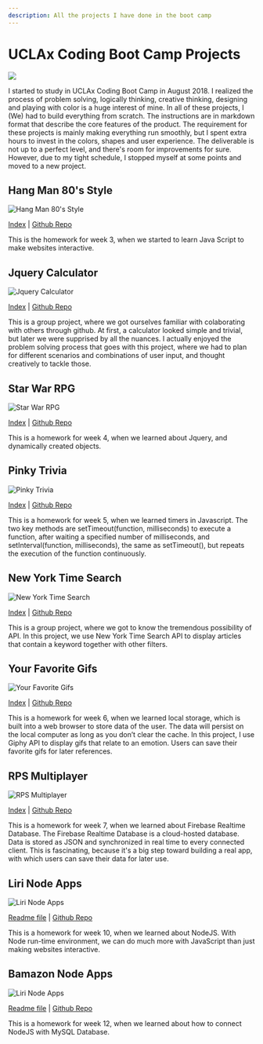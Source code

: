 ```yaml
---
description: All the projects I have done in the boot camp
---
```


# UCLAx Coding Boot Camp Projects

![](https://media.giphy.com/media/zOvBKUUEERdNm/giphy.gif)

I started to study in UCLAx Coding Boot Camp in August 2018. I realized the process of problem solving, logically thinking, creative thinking, designing and playing with color is a huge interest of mine. In all of these projects, I \(We\) had to build everything from scratch. The instructions are in markdown format that describe the core features of the product. The requirement for these projects is mainly making everything run smoothly, but I spent extra hours to invest in the colors, shapes and user experience. The deliverable is not up to a perfect level, and there's room for improvements for sure. However, due to my tight schedule, I stopped myself at some points and moved to a new project.

## Hang Man 80's Style

![Hang Man 80&apos;s Style](https://lh3.googleusercontent.com/uKg_vMHOon5gg6yE4nX-Cj91f08c2AenSQdGSmLqMsjbbDInsftA9FF5fhlf4j4MYZ6UIwQOOW7XFWl1X1RXSvYG7Zjyrmq9hU6duLka5MGHuGUpzOCLKKN803or2-Y1aYA-gLcG2w=w400)

[Index](https://vuduong191.github.io/Word-Guess-Game/) \| [Github Repo](https://github.com/vuduong191/Word-Guess-Game)

This is the homework for week 3, when we started to learn Java Script to make websites interactive.

## Jquery Calculator

![Jquery Calculator](https://lh3.googleusercontent.com/FZqtHP4DSDcvXb1RYEAzwSAdF95Q45KG6Dfir2jq-U5FCVwJ5Q45klQ8BhOIEz3ICIgRApSZz_IDgX5i1gALuytcnwCRWWpvdURzBV-SUBNiszP4vehg72f1u0tbt4jw1jX7FkbNJA=w400)

[Index](https://vuduong191.github.io/jQueryCalculator/) \| [Github Repo](https://github.com/vuduong191/jQueryCalculator)

This is a group project, where we got ourselves familiar with colaborating with others through github. At first, a calculator looked simple and trivial, but later we were supprised by all the nuances. I actually enjoyed the problem solving process that goes with this project, where we had to plan for different scenarios and combinations of user input, and thought creatively to tackle those.

## Star War RPG

![Star War RPG](https://lh3.googleusercontent.com/F4RhtkdzoRw1jBlQPTlvS9-UHHg70S2AGQuq_BpIjMhlrb-RG8Hz4E-SDSrr_S1DIvlKrI6r6CU59v8D51t3g75X6IDZFgIcU0SUro-sMXnUuiBErmD6dNJSHwaPcxbtI8Ddh1AgYg=w400)

[Index](https://vuduong191.github.io/unit-4-game/) \| [Github Repo](https://github.com/vuduong191/unit-4-game)

This is a homework for week 4, when we learned about Jquery, and dynamically created objects.

## Pinky Trivia

![Pinky Trivia](https://lh3.googleusercontent.com/SGqF8y34s_8w0Uza3QNXIOhXEOpJwpFfncDOk_IjT5yrDWoxwLTHV5Gob9N2Zjn7IKhgGG3WrZjceXbAYYe7zEjeFgL3w9c93M74YmOrShbJRbm4Xr92LREZOhI8KH6KM7I_AqBPuQ=w400)

[Index](https://vuduong191.github.io/TriviaGame/) \| [Github Repo](https://github.com/vuduong191/TriviaGame)

This is a homework for week 5, when we learned timers in Javascript. The two key methods are setTimeout\(function, milliseconds\) to execute a function, after waiting a specified number of milliseconds, and setInterval\(function, milliseconds\), the same as setTimeout\(\), but repeats the execution of the function continuously.

## New York Time Search

![New York Time Search](https://lh3.googleusercontent.com/aArJ0T9bg-jAcKf0ybLohjq39BCpyCAggNE7YOn3W1PDsUz3bBCn4IX3ProAxs7QNfclmZhtxo_RCibowYQsKLgadE3VzgdpBLeyObrOh2SBtbsawX8kt927yarJ7xZ_SN1AendKIw=w400)

[Index](https://vuduong191.github.io/NYTSearch/) \| [Github Repo](https://github.com/vuduong191/NYTSearch)

This is a group project, where we got to know the tremendous possibility of API. In this project, we use New York Time Search API to display articles that contain a keyword together with other filters.

## Your Favorite Gifs

![Your Favorite Gifs](https://lh3.googleusercontent.com/soDC6nZywgdQ1u5HV6Rn8rIMq9I9jlvGw9rzBoTmGJ3WXkuuT8_QAVDVww971q-DEwi1wlHkzkSiL2WSPsl81MNYYKIIuNfm_PszE7N6Xk1D_oxT932Q1YhERPBG1GaOXTohUEV2VQ=w400)

[Index](https://vuduong191.github.io/yourfavoritegifs/) \| [Github Repo](https://github.com/vuduong191/yourfavoritegifs)

This is a homework for week 6, when we learned local storage, which is built into a web browser to store data of the user. The data will persist on the local computer as long as you don’t clear the cache. In this project, I use Giphy API to display gifs that relate to an emotion. Users can save their favorite gifs for later references.

## RPS Multiplayer

![RPS Multiplayer](https://lh3.googleusercontent.com/imtwzsWJJzt8Hd4-n0pPxNhu1KKDGioSgqvCjJmTcSHlWTSYd3fWJV5BVbiQcaxWrehHc2rcoR2RFd5BKXNx64ralnyti_CKiXVUh5p2D9YLxeGt_cDCwKKl2dt9dlnwwIWlqdPytQ=w400)

[Index](https://vuduong191.github.io/RPS-Multiplayer/) \| [Github Repo](https://github.com/vuduong191/RPS-Multiplayer)

This is a homework for week 7, when we learned about Firebase Realtime Database. The Firebase Realtime Database is a cloud-hosted database. Data is stored as JSON and synchronized in real time to every connected client. This is fascinating, because it's a big step toward building a real app, with which users can save their data for later use.

## Liri Node Apps

![Liri Node Apps](https://lh3.googleusercontent.com/VWiOlSuC5SLEP3amNBASxitjFFo5gEopSW0W0d-2JVHjJ_tvx3_sVNsZfpVOdv7NIb3C7IaZLY2peUKh89lBHbZ6Xe8xHBDoBrn-4OYbw7t97UO8j96lnjM9ir0N_jnXKv5f0bYu5Q=w400)

[Readme file](https://vuduong191.github.io/liri-node-app-/) \| [Github Repo](https://github.com/vuduong191/liri-node-app-)

This is a homework for week 10, when we learned about NodeJS. With Node run-time environment, we can do much more with JavaScript than just making websites interactive.

## Bamazon Node Apps

![Liri Node Apps](https://lh3.googleusercontent.com/nXBNn9AyER63UAEHkEUbM6xmKUuSx5arZMtz1IgR7cwGU3IjpbTP5LHp5RhN6rF-cDFcCPrSeLaiEFsEU5k09ixD4RtOSErqDvTqvDQZLCYpgTM2O1u_RJnW86OeQIqroby86Xr4EQ=w400)

[Readme file](https://vuduong191.github.io/bamazon/) \| [Github Repo](https://github.com/vuduong191/bamazon)

This is a homework for week 12, when we learned about how to connect NodeJS with MySQL Database.

